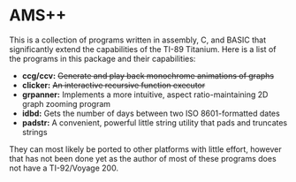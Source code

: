 # AMS++

This is a collection of programs written in assembly, C, and BASIC that significantly extend the capabilities of the TI-89 Titanium. Here is a list of the programs in this package and their capabilities:

 * **ccg/ccv:** ~~Generate and play back monochrome animations of graphs~~
 * **clicker:** ~~An interactive recursive function executor~~
 * **grpanner:** Implements a more intuitive, aspect ratio-maintaining 2D graph zooming program
 * **idbd:** Gets the number of days between two ISO 8601-formatted dates
 * **padstr:** A convenient, powerful little string utility that pads and truncates strings

They can most likely be ported to other platforms with little effort, however that has not been done yet as the author of most of these programs does not have a TI-92/Voyage 200.
